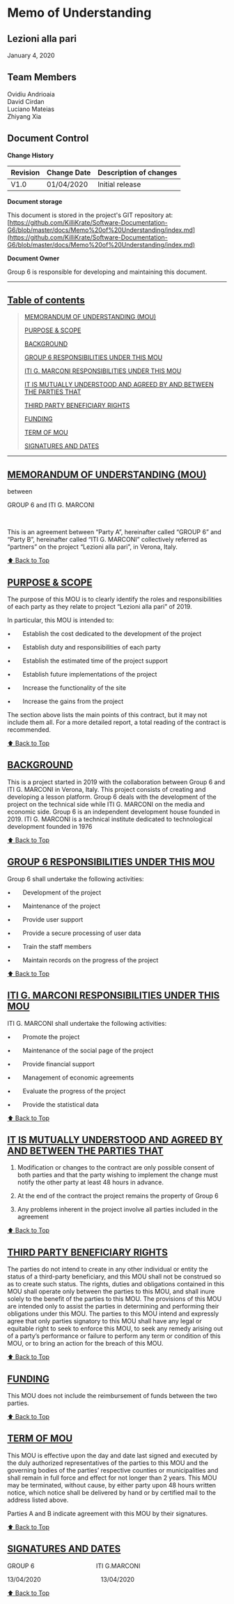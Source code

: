 # Memo of Understanding

## Lezioni alla pari
January 4, 2020

## Team Members
Ovidiu Andrioaia  
David Cirdan  
Luciano Mateias  
Zhiyang Xia


## Document Control
**Change History**

| Revision | Change Date | Description of changes |
| -------- | ----------- | ---------------------- |
| V1.0     | 01/04/2020  | Initial release        |

**Document storage**

This document is stored in the project's GIT repository at:
[https://github.com/KilliKrate/Software-Documentation-G6/blob/master/docs/Memo%20of%20Understanding/index.md](https://github.com/KilliKrate/Software-Documentation-G6/blob/master/docs/Memo%20of%20Understanding/index.md)
 
**Document Owner**

Group 6 is responsible for developing and maintaining this document.

-----------------------------------------------------
## [Table of contents](#table-of-contents)
>
> [MEMORANDUM OF UNDERSTANDING (MOU)](#memorandum-of-understanding-mou)
>
> [PURPOSE & SCOPE](#purpose-&-scope)
>
> [BACKGROUND](#background)
> 
> [GROUP 6 RESPONSIBILITIES UNDER THIS MOU](#group-6-responsibilities-under-this-mou)
>
> [ITI G. MARCONI RESPONSIBILITIES UNDER THIS MOU](#iti-g-marconi-responsibilities-under-this-mou)
>
> [IT IS MUTUALLY UNDERSTOOD AND AGREED BY AND BETWEEN THE PARTIES THAT](#it-is-mutually-understood-and-agreed-by-and-between-the-parties-that)
>
> [THIRD PARTY BENEFICIARY RIGHTS](#third-party-beneficiary-rights)
>
> [FUNDING](#funding)
>
> [TERM OF MOU](#term-of-mou)
>
> [SIGNATURES AND DATES](#signatures-and-dates)
>
-----------------------------------------------------

## [MEMORANDUM OF UNDERSTANDING (MOU)](#memorandum-of-understanding-mou)

between 

GROUP 6 and ITI G. MARCONI

&nbsp;

This is an agreement between “Party A”, hereinafter called “GROUP 6” and “Party B”, hereinafter called “ITI G. MARCONI” collectively referred as “partners” on the project “Lezioni alla pari”, in Verona, Italy. 

[⬆️ Back to Top](#table-of-contents)

## [PURPOSE & SCOPE](#purpose-&-scope)
The purpose of this MOU is to clearly identify the roles and responsibilities of each party as they relate to project “Lezioni alla pari” of 2019.

In particular, this MOU is intended to: 

•&nbsp;&nbsp;&nbsp;&nbsp;&nbsp;&nbsp; Establish the cost dedicated to the development of the project

•&nbsp;&nbsp;&nbsp;&nbsp;&nbsp;&nbsp; Establish duty and responsibilities of each party

•&nbsp;&nbsp;&nbsp;&nbsp;&nbsp;&nbsp; Establish the estimated time of the project support

•&nbsp;&nbsp;&nbsp;&nbsp;&nbsp;&nbsp; Establish future implementations of the project 

•&nbsp;&nbsp;&nbsp;&nbsp;&nbsp;&nbsp; Increase the functionality of the site

•&nbsp;&nbsp;&nbsp;&nbsp;&nbsp;&nbsp; Increase the gains from the project

The section above lists the main points of this contract, but it may not include them all. For a more detailed report, a total reading of the contract is recommended.

[⬆️ Back to Top](#table-of-contents)

## [BACKGROUND](#background)
This is a project started in 2019 with the collaboration between Group 6 and ITI G. MARCONI in Verona, Italy. This project consists of creating and developing a lesson platform. Group 6 deals with the development of the project on the technical side while ITI G. MARCONI on the media and economic side. Group 6 is an independent development house founded in 2019. ITI G. MARCONI is a technical institute dedicated to technological development founded in 1976

[⬆️ Back to Top](#table-of-contents)

## [GROUP 6 RESPONSIBILITIES UNDER THIS MOU](#group-6-responsibilities-under-this-mou)


Group 6 shall undertake the following activities: 

•&nbsp;&nbsp;&nbsp;&nbsp;&nbsp;&nbsp; Development of the project

•&nbsp;&nbsp;&nbsp;&nbsp;&nbsp;&nbsp; Maintenance of the project

•&nbsp;&nbsp;&nbsp;&nbsp;&nbsp;&nbsp; Provide user support

•&nbsp;&nbsp;&nbsp;&nbsp;&nbsp;&nbsp; Provide a secure processing of user data

•&nbsp;&nbsp;&nbsp;&nbsp;&nbsp;&nbsp; Train the staff members

•&nbsp;&nbsp;&nbsp;&nbsp;&nbsp;&nbsp; Maintain records on the progress of the project

[⬆️ Back to Top](#table-of-contents)

## [ITI G. MARCONI RESPONSIBILITIES UNDER THIS MOU](#iti-g-marconi-responsibilities-under-this-mou)

ITI G. MARCONI shall undertake the following activities:  

•&nbsp;&nbsp;&nbsp;&nbsp;&nbsp;&nbsp; Promote the project

•&nbsp;&nbsp;&nbsp;&nbsp;&nbsp;&nbsp; Maintenance of the social page of the project

•&nbsp;&nbsp;&nbsp;&nbsp;&nbsp;&nbsp; Provide financial support

•&nbsp;&nbsp;&nbsp;&nbsp;&nbsp;&nbsp; Management of economic agreements

•&nbsp;&nbsp;&nbsp;&nbsp;&nbsp;&nbsp; Evaluate the progress of the project

•&nbsp;&nbsp;&nbsp;&nbsp;&nbsp;&nbsp; Provide the statistical data

[⬆️ Back to Top](#table-of-contents)

## [IT IS MUTUALLY UNDERSTOOD AND AGREED BY AND BETWEEN THE PARTIES THAT](#it-is-mutually-understood-and-agreed-by-and-between-the-parties-that)

1. Modification or changes to the contract are only possible consent of both parties and that the party wishing to implement the change must notify the other party at least 48 hours in advance.

2. At the end of the contract the project remains the property of Group 6

3. Any problems inherent in the project involve all parties included in the agreement

[⬆️ Back to Top](#table-of-contents)

## [THIRD PARTY BENEFICIARY RIGHTS](#third-party-beneficiary-rights)

The parties do not intend to create in any other individual or entity the status of a third-party beneficiary, and this MOU shall not be construed so as to create such status.  The rights, duties and obligations contained in this MOU shall operate only between the parties to this MOU, and shall inure solely to the benefit of the parties to this MOU.  The provisions of this MOU are intended only to assist the parties in determining and performing their obligations under this MOU.  The parties to this MOU intend and expressly agree that only parties signatory to this MOU shall have any legal or equitable right to seek to enforce this MOU, to seek any remedy arising out of a party’s performance or failure to perform any term or condition of this MOU, or to bring an action for the breach of this MOU.

[⬆️ Back to Top](#table-of-contents)

## [FUNDING](#funding)

This MOU does not include the reimbursement of funds between the two parties. 

[⬆️ Back to Top](#table-of-contents)

## [TERM OF MOU](#term-of-mou)

This MOU is effective upon the day and date last signed and executed by the duly authorized representatives of the parties to this MOU and the governing bodies of the parties’ respective counties or municipalities and shall remain in full force and effect for not longer than 2 years. This MOU may be terminated, without cause, by either party upon 48 hours written notice, which notice shall be delivered by hand or by certified mail to the address listed above.

Parties A and B indicate agreement with this MOU by their signatures.

[⬆️ Back to Top](#table-of-contents)

## [SIGNATURES AND DATES](#signatures-and-dates)

GROUP 6&nbsp;&nbsp;&nbsp;&nbsp;&nbsp;&nbsp;&nbsp;&nbsp;&nbsp;&nbsp;&nbsp;&nbsp;&nbsp;&nbsp;&nbsp;&nbsp;&nbsp;&nbsp;&nbsp;&nbsp;&nbsp;&nbsp;&nbsp;&nbsp;&nbsp;&nbsp;&nbsp;&nbsp;&nbsp;&nbsp;&nbsp;&nbsp;&nbsp;&nbsp;&nbsp;&nbsp;ITI G.MARCONI

13/04/2020&nbsp;&nbsp;&nbsp;&nbsp;&nbsp;&nbsp;&nbsp;&nbsp;&nbsp;&nbsp;&nbsp;&nbsp;&nbsp;&nbsp;&nbsp;&nbsp;&nbsp;&nbsp;&nbsp;&nbsp;&nbsp;&nbsp;&nbsp;&nbsp;&nbsp;&nbsp;&nbsp;&nbsp;&nbsp;&nbsp;&nbsp;&nbsp;&nbsp;&nbsp;&nbsp;13/04/2020

[⬆️ Back to Top](#table-of-contents)
